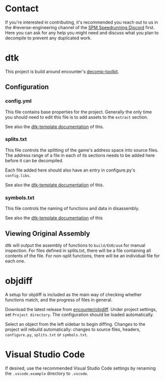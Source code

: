 # Contact

If you're interested in contributing, it's recommended you reach out to us in the #reverse-engineering channel of the [SPM Speedrunning Discord](https://discord.gg/dbd733H) first. Here you can ask for any help you might need and discuss what you plan to decompile to prevent any duplicated work.

# dtk

This project is build around encounter's [decomp-toolkit](https://github.com/encounter/decomp-toolkit).

## Configuration

### config.yml

This file contains base properties for the project. Generally the only time you should need to edit this file is to add assets to the `extract` section.

See also the [dtk-template documentation](https://github.com/encounter/dtk-template/blob/main/config/GAMEID/config.example.yml) of this.

### splits.txt

This file controls the splitting of the game's address space into source files. The address range of a file in each of its sections needs to be added here before it can be decompiled.

Each file added here should also have an entry in configure.py's `config.libs`.

See also the [dtk-template documentation](https://github.com/encounter/dtk-template/blob/main/docs/splits.md) of this.

### symbols.txt

This file controls the naming of functions and data in disassembly.

See also the [dtk-template documentation](https://github.com/encounter/dtk-template/blob/main/docs/symbols.md) of this

## Viewing Original Assembly

dtk will output the assembly of functions to `build/EU0/asm` for manual inspection. For files defined in splits.txt, there will be a file containing all contents of the file. For non-split functions, there will be an individual file for each one.

# objdiff

A setup for objdiff is included as the main way of checking whether functions match, and the progress of files in general.

Download the latest release from [encounter/objdiff](https://github.com/encounter/objdiff). Under project settings, set `Project directory`. The configuration should be loaded automatically.

Select an object from the left sidebar to begin diffing. Changes to the project will rebuild automatically: changes to source files, headers, `configure.py`, `splits.txt` or `symbols.txt`.

# Visual Studio Code

If desired, use the recommended Visual Studio Code settings by renaming the `.vscode.example` directory to `.vscode`.
